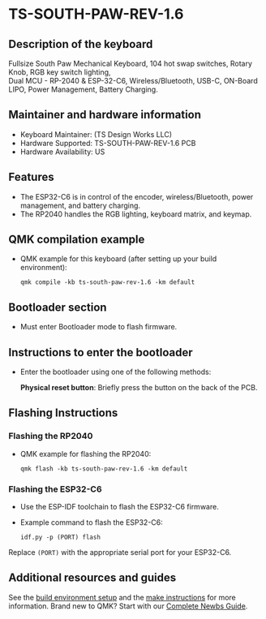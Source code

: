 # TS-SOUTH-PAW-REV-1.6

## Description of the keyboard
Fullsize South Paw Mechanical Keyboard,
104 hot swap switches,
Rotary Knob,
RGB key switch lighting,  
Dual MCU - RP-2040 & ESP-32-C6,
Wireless/Bluetooth,
USB-C,
ON-Board LIPO,
Power Management,
Battery Charging.

## Maintainer and hardware information
* Keyboard Maintainer: (TS Design Works LLC)
* Hardware Supported: TS-SOUTH-PAW-REV-1.6 PCB
* Hardware Availability: US

## Features
- The ESP32-C6 is in control of the encoder, wireless/Bluetooth, power management, and battery charging.
- The RP2040 handles the RGB lighting, keyboard matrix, and keymap.

## QMK compilation example
* QMK example for this keyboard (after setting up your build environment):

      qmk compile -kb ts-south-paw-rev-1.6 -km default

## Bootloader section
* Must enter Bootloader mode to flash firmware.

## Instructions to enter the bootloader
* Enter the bootloader using one of the following methods:

   **Physical reset button**: Briefly press the button on the back of the PCB.

## Flashing Instructions
### Flashing the RP2040
* QMK example for flashing the RP2040:

      qmk flash -kb ts-south-paw-rev-1.6 -km default

### Flashing the ESP32-C6
* Use the ESP-IDF toolchain to flash the ESP32-C6 firmware.
* Example command to flash the ESP32-C6:

      idf.py -p (PORT) flash

Replace `(PORT)` with the appropriate serial port for your ESP32-C6.

## Additional resources and guides
See the [build environment setup](https://docs.qmk.fm/#/getting_started_build_tools) and the [make instructions](https://docs.qmk.fm/#/getting_started_make_guide) for more information. Brand new to QMK? Start with our [Complete Newbs Guide](https://docs.qmk.fm/#/newbs).
